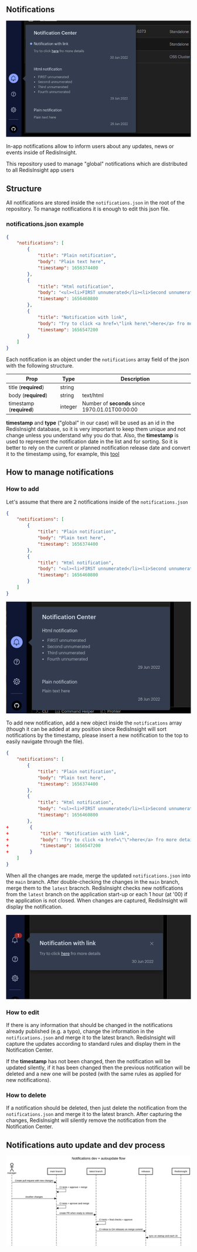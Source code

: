 ## Notifications
![Notification Center](docs/notification_center.png)

In-app notifications allow to inform users about any updates, news or events inside of RedisInsight.

This repository used to manage "global" notifications which are distributed to all RedisInsight app users

## Structure

All notifications are stored inside the `notifications.json` in the root of the repository.
To manage notifications it is enough to edit this json file.

### notifications.json example
```json
{
    "notifications": [
        {
            "title": "Plain notification",
            "body": "Plain text here",
            "timestamp": 1656374400
        },
        {
            "title": "Html notification",
            "body": "<ul><li>FIRST unnumerated</li><li>Second unnumerated</li><li>Third unnumerated</li><li>Fourth unnumerated</li></ul>",
            "timestamp": 1656460800
        },
        {
            "title": "Notification with link",
            "body": "Try to click <a href=\"link here\">here</a> fro more details",
            "timestamp": 1656547200
        }
    ]
}
```

Each notification is an object under the `notifications` array field of the json
with the following structure.

| Prop | Type | Description |
| --- | --- | --- |
| title (**required**)      | string |  |
| body (**required**)       | string | text/html |
| timestamp (**required**)  | integer | Number of **seconds** since 1970.01.01T00:00:00  |

**timestamp** and **type** ("global" in our case) will be used as an id
in the RedisInsight database, so it is very important to keep them unique and not change
unless you understand why you do that. Also, the **timestamp** is used to represent the notification
date in the list and for sorting. So it is better to rely on the current or
planned notification release date and convert it to the timestamp using,
for example, this [tool](https://www.epochconverter.com/)

## How to manage notifications
### How to add

Let's assume that there are 2 notifications inside of the `notifications.json`
```json
{
    "notifications": [
        {
            "title": "Plain notification",
            "body": "Plain text here",
            "timestamp": 1656374400
        },
        {
            "title": "Html notification",
            "body": "<ul><li>FIRST unnumerated</li><li>Second unnumerated</li><li>Third unnumerated</li><li>Fourth unnumerated</li></ul>",
            "timestamp": 1656460800
        }
    ]
}
```
![Notification Center](docs/2_notifications_list.png)

To add new notification, add a new object inside the `notifications` array (though it can be added at any position since RedisInsight will sort notifications by the timestamp, please insert a new notification to the top to easily navigate through the file).

```json
{
    "notifications": [
        {
            "title": "Plain notification",
            "body": "Plain text here",
            "timestamp": 1656374400
        },
        {
            "title": "Html notification",
            "body": "<ul><li>FIRST unnumerated</li><li>Second unnumerated</li><li>Third unnumerated</li><li>Fourth unnumerated</li></ul>",
            "timestamp": 1656460800
        },
+        {
+            "title": "Notification with link",
+            "body": "Try to click <a href=\"\">here</a> fro more details",
+            "timestamp": 1656547200
+        }
    ]
}
```

When all the changes are made, merge the updated `notifications.json` into the `main` branch. After double-checking the changes in the `main` branch, merge them to the `latest` bracnch.
RedisInsight checks new notifications from the `latest` branch on the application start-up or each 1 hour (at '00) if the application is not closed. When changes are captured, RedisInsight will display the notification.


![New Notification](docs/new_notification.png)

### How to edit
If there is any information that should be changed in the notifications already published (e.g. a typo), change the information in the `notifications.json` and merge it to the latest branch. RedisInsight will capture the updates according to standard rules and display them in the Notification Center.

If the **timestamp** has not been changed, then the notification will be updated silently, if it has been changed then the previous notification will be deleted and a new one will be posted (with the same rules as applied for new notifications).



### How to delete
If a notification should be deleted, then just delete the notification from the `notifications.json` and merge it to the latest branch. After capturing the changes, RedisInsight will silently remove the notification from the Notification Center.

## Notifications auto update and dev process

![](docs/flow.png)
